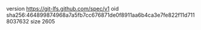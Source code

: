 version https://git-lfs.github.com/spec/v1
oid sha256:464899874968a7a5fb7cc676871de0f8911aa6b4ca3e7fe822f11d7118037632
size 2605
